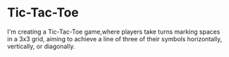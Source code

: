 # Tic-Tac-Toe
I'm creating a Tic-Tac-Toe game,where players take turns marking spaces in a 3x3 grid, aiming to achieve a line of three of their symbols horizontally, vertically, or diagonally.
